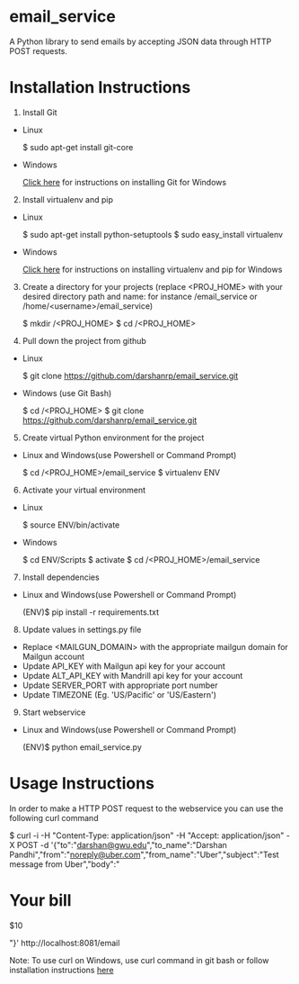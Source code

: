 email_service
=============

A Python library to send emails by accepting JSON data through HTTP POST requests.

Installation Instructions
=========================

1. Install Git

  * Linux
  
    $ sudo apt-get install git-core

  * Windows
  
    [Click here](http://git-scm.com/book/en/Getting-Started-Installing-Git#Installing-on-Windows) for instructions on installing Git for Windows

2. Install virtualenv and pip

  * Linux
  
    $ sudo apt-get install python-setuptools
    $ sudo easy_install virtualenv   

  * Windows
  
    [Click here](http://arunrocks.com/guide-to-install-python-or-pip-on-windows/) for instructions on installing virtualenv and pip for Windows

3. Create a directory for your projects (replace &lt;PROJ_HOME&gt; with your desired directory path and name: for instance /email_service or /home/&lt;username&gt;/email_service)

    $ mkdir /<PROJ_HOME>
    $ cd /<PROJ_HOME>
    
4. Pull down the project from github

  * Linux
    
    $ git clone https://github.com/darshanrp/email_service.git

  * Windows (use Git Bash)
    
    $ cd /<PROJ_HOME>
    $ git clone https://github.com/darshanrp/email_service.git
    
5. Create virtual Python environment for the project

  * Linux and Windows(use Powershell or Command Prompt)
    
    $ cd /<PROJ_HOME>/email_service
    $ virtualenv ENV
    
6. Activate your virtual environment

  * Linux
    
    $ source ENV/bin/activate

  * Windows
    
    $ cd ENV/Scripts
    $ activate
    $ cd /<PROJ_HOME>/email_service

7. Install dependencies

  * Linux and Windows(use Powershell or Command Prompt)
    
    (ENV)$ pip install -r requirements.txt

8. Update values in settings.py file

  * Replace <MAILGUN_DOMAIN> with the appropriate mailgun domain for Mailgun account
  * Update API_KEY with Mailgun api key for your account
  * Update ALT_API_KEY with Mandrill api key for your account
  * Update SERVER_PORT with appropriate port number
  * Update TIMEZONE (Eg. 'US/Pacific' or 'US/Eastern')

9. Start webservice

  * Linux and Windows(use Powershell or Command Prompt)
    
    (ENV)$ python email_service.py


Usage Instructions
==================
In order to make a HTTP POST request to the webservice you can use the following curl command

  $ curl -i -H "Content-Type: application/json" -H "Accept: application/json" -X POST -d '{"to":"darshan@gwu.edu","to_name":"Darshan Pandhi","from":"noreply@uber.com","from_name":"Uber","subject":"Test message from Uber","body":"<h1>Your bill</h1><p>$10</p>"}' http://localhost:8081/email

Note: To use curl on Windows, use curl command in git bash or follow installation instructions [here](http://d4dilip.wordpress.com/2013/01/11/setup-curl-on-windows-7-64-bit/)
